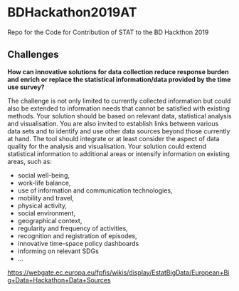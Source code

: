# BDHackathon2019AT
Repo for the Code for Contribution of STAT to the BD Hackthon 2019

## Challenges

**How can innovative solutions for data collection reduce response burden and enrich or replace the statistical information/data provided by the time use survey?**

The challenge is not only limited to currently collected information but could also be extended to information needs that cannot be satisfied with existing methods. Your solution should be based on relevant data, statistical analysis and visualisation. You are also invited to establish links between various data sets and to identify and use other data sources beyond those currently at hand. The tool should integrate or at least consider the aspect of data quality for the analysis and visualisation. Your solution could extend statistical information to additional areas or intensify information on existing areas, such as:

* social well-being,
* work-life balance,
* use of information and communication technologies,
* mobility and travel,
* physical activity,
* social environment,
* geographical context,
* regularity and frequency of activities,
* recognition and registration of episodes,
* innovative time-space policy dashboards
* informing on relevant SDGs
* ...



https://webgate.ec.europa.eu/fpfis/wikis/display/EstatBigData/European+Big+Data+Hackathon+Data+Sources